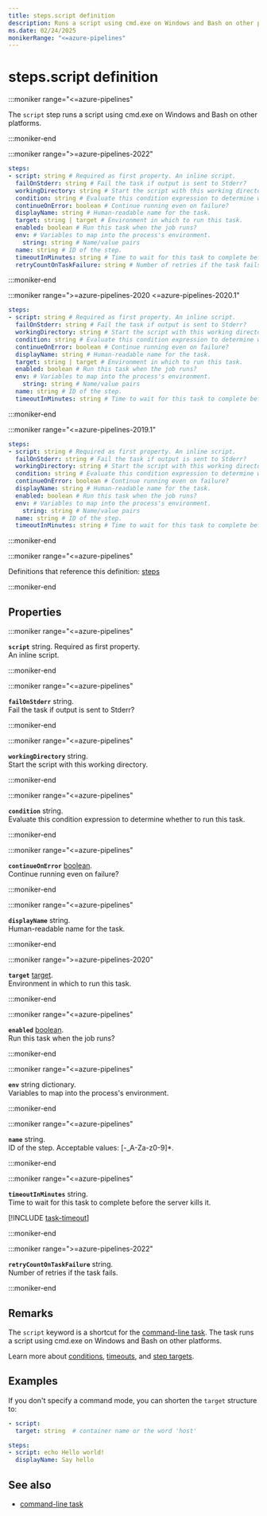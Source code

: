 ```yaml
---
title: steps.script definition
description: Runs a script using cmd.exe on Windows and Bash on other platforms.
ms.date: 02/24/2025
monikerRange: "<=azure-pipelines"
---
```


# steps.script definition

<!-- :::description::: -->
:::moniker range="<=azure-pipelines"

<!-- :::editable-content name="description"::: -->
The `script` step runs a script using cmd.exe on Windows and Bash on other platforms.
<!-- :::editable-content-end::: -->

:::moniker-end
<!-- :::description-end::: -->

<!-- :::syntax::: -->
:::moniker range=">=azure-pipelines-2022"

```yaml
steps:
- script: string # Required as first property. An inline script.
  failOnStderr: string # Fail the task if output is sent to Stderr?
  workingDirectory: string # Start the script with this working directory.
  condition: string # Evaluate this condition expression to determine whether to run this task.
  continueOnError: boolean # Continue running even on failure?
  displayName: string # Human-readable name for the task.
  target: string | target # Environment in which to run this task.
  enabled: boolean # Run this task when the job runs?
  env: # Variables to map into the process's environment.
    string: string # Name/value pairs
  name: string # ID of the step.
  timeoutInMinutes: string # Time to wait for this task to complete before the server kills it.
  retryCountOnTaskFailure: string # Number of retries if the task fails.
```

:::moniker-end

:::moniker range=">=azure-pipelines-2020 <=azure-pipelines-2020.1"

```yaml
steps:
- script: string # Required as first property. An inline script.
  failOnStderr: string # Fail the task if output is sent to Stderr?
  workingDirectory: string # Start the script with this working directory.
  condition: string # Evaluate this condition expression to determine whether to run this task.
  continueOnError: boolean # Continue running even on failure?
  displayName: string # Human-readable name for the task.
  target: string | target # Environment in which to run this task.
  enabled: boolean # Run this task when the job runs?
  env: # Variables to map into the process's environment.
    string: string # Name/value pairs
  name: string # ID of the step.
  timeoutInMinutes: string # Time to wait for this task to complete before the server kills it.
```

:::moniker-end

:::moniker range="<=azure-pipelines-2019.1"

```yaml
steps:
- script: string # Required as first property. An inline script.
  failOnStderr: string # Fail the task if output is sent to Stderr?
  workingDirectory: string # Start the script with this working directory.
  condition: string # Evaluate this condition expression to determine whether to run this task.
  continueOnError: boolean # Continue running even on failure?
  displayName: string # Human-readable name for the task.
  enabled: boolean # Run this task when the job runs?
  env: # Variables to map into the process's environment.
    string: string # Name/value pairs
  name: string # ID of the step.
  timeoutInMinutes: string # Time to wait for this task to complete before the server kills it.
```

:::moniker-end
<!-- :::syntax-end::: -->

<!-- :::parents::: -->
:::moniker range="<=azure-pipelines"

Definitions that reference this definition: [steps](steps.md)

:::moniker-end
<!-- :::parents-end::: -->

## Properties

<!-- :::properties::: -->
<!-- :::item name="script"::: -->
:::moniker range="<=azure-pipelines"

**`script`** string. Required as first property.<br><!-- :::editable-content name="propDescription"::: -->
An inline script.
<!-- :::editable-content-end::: -->

:::moniker-end
<!-- :::item-end::: -->
<!-- :::item name="failOnStderr"::: -->
:::moniker range="<=azure-pipelines"

**`failOnStderr`** string.<br><!-- :::editable-content name="propDescription"::: -->
Fail the task if output is sent to Stderr?
<!-- :::editable-content-end::: -->

:::moniker-end
<!-- :::item-end::: -->
<!-- :::item name="workingDirectory"::: -->
:::moniker range="<=azure-pipelines"

**`workingDirectory`** string.<br><!-- :::editable-content name="propDescription"::: -->
Start the script with this working directory.
<!-- :::editable-content-end::: -->

:::moniker-end
<!-- :::item-end::: -->
<!-- :::item name="condition"::: -->
:::moniker range="<=azure-pipelines"

**`condition`** string.<br><!-- :::editable-content name="propDescription"::: -->
Evaluate this condition expression to determine whether to run this task.
<!-- :::editable-content-end::: -->

:::moniker-end
<!-- :::item-end::: -->
<!-- :::item name="continueOnError"::: -->
:::moniker range="<=azure-pipelines"

**`continueOnError`** [boolean](boolean.md).<br><!-- :::editable-content name="propDescription"::: -->
Continue running even on failure?
<!-- :::editable-content-end::: -->

:::moniker-end
<!-- :::item-end::: -->
<!-- :::item name="displayName"::: -->
:::moniker range="<=azure-pipelines"

**`displayName`** string.<br><!-- :::editable-content name="propDescription"::: -->
Human-readable name for the task.
<!-- :::editable-content-end::: -->

:::moniker-end
<!-- :::item-end::: -->
<!-- :::item name="target"::: -->
:::moniker range=">=azure-pipelines-2020"

**`target`** [target](target.md).<br><!-- :::editable-content name="propDescription"::: -->
Environment in which to run this task.
<!-- :::editable-content-end::: -->

:::moniker-end
<!-- :::item-end::: -->
<!-- :::item name="enabled"::: -->
:::moniker range="<=azure-pipelines"

**`enabled`** [boolean](boolean.md).<br><!-- :::editable-content name="propDescription"::: -->
Run this task when the job runs?
<!-- :::editable-content-end::: -->

:::moniker-end
<!-- :::item-end::: -->
<!-- :::item name="env"::: -->
:::moniker range="<=azure-pipelines"

**`env`** string dictionary.<br><!-- :::editable-content name="propDescription"::: -->
Variables to map into the process's environment.
<!-- :::editable-content-end::: -->

:::moniker-end
<!-- :::item-end::: -->
<!-- :::item name="name"::: -->
:::moniker range="<=azure-pipelines"

**`name`** string.<br><!-- :::editable-content name="propDescription"::: -->
ID of the step. Acceptable values: [-_A-Za-z0-9]*.
<!-- :::editable-content-end::: -->

:::moniker-end
<!-- :::item-end::: -->
<!-- :::item name="timeoutInMinutes"::: -->
:::moniker range="<=azure-pipelines"

**`timeoutInMinutes`** string.<br><!-- :::editable-content name="propDescription"::: -->
Time to wait for this task to complete before the server kills it.

[!INCLUDE [task-timeout](./includes/task-timeout.md)]
<!-- :::editable-content-end::: -->

:::moniker-end
<!-- :::item-end::: -->
<!-- :::item name="retryCountOnTaskFailure"::: -->
:::moniker range=">=azure-pipelines-2022"

**`retryCountOnTaskFailure`** string.<br><!-- :::editable-content name="propDescription"::: -->
Number of retries if the task fails.
<!-- :::editable-content-end::: -->

:::moniker-end
<!-- :::item-end::: -->
<!-- :::properties-end::: -->

<!-- :::remarks::: -->
<!-- :::editable-content name="remarks"::: -->
## Remarks

The `script` keyword is a shortcut for the [command-line task](/azure/devops/pipelines/tasks/reference/cmd-line-v2).
The task runs a script using cmd.exe on Windows and Bash on other platforms.

Learn more about [conditions](/azure/devops/pipelines/process/conditions),
[timeouts](/azure/devops/pipelines/process/phases#timeouts), and [step targets](/azure/devops/pipelines/process/tasks#step-target).
<!-- :::editable-content-end::: -->
<!-- :::remarks-end::: -->

<!-- :::examples::: -->
<!-- :::editable-content name="examples"::: -->
## Examples


If you don't specify a command mode, you can shorten the `target` structure to:

```yaml
- script:
  target: string  # container name or the word 'host'
```

```yaml
steps:
- script: echo Hello world!
  displayName: Say hello
```
<!-- :::editable-content-end::: -->
<!-- :::examples-end::: -->

<!-- :::see-also::: -->
<!-- :::editable-content name="seeAlso"::: -->
## See also

- [command-line task](/azure/devops/pipelines/tasks/reference/cmd-line-v2)
<!-- :::editable-content-end::: -->
<!-- :::see-also-end::: -->